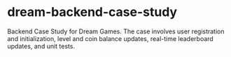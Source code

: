 # dream-backend-case-study
Backend Case Study for Dream Games. The case involves user registration and initialization, level and coin balance updates, real-time leaderboard updates, and unit tests. 
